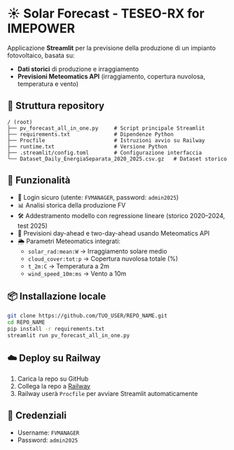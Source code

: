 # ☀️ Solar Forecast - TESEO-RX for IMEPOWER

Applicazione **Streamlit** per la previsione della produzione di un impianto fotovoltaico, basata su:  
- **Dati storici** di produzione e irraggiamento  
- **Previsioni Meteomatics API** (irraggiamento, copertura nuvolosa, temperatura e vento)

## 📂 Struttura repository

```
/ (root)
├── pv_forecast_all_in_one.py     # Script principale Streamlit
├── requirements.txt              # Dipendenze Python
├── Procfile                      # Istruzioni avvio su Railway
├── runtime.txt                   # Versione Python
├── .streamlit/config.toml        # Configurazione interfaccia
└── Dataset_Daily_EnergiaSeparata_2020_2025.csv.gz   # Dataset storico
```

## 🚀 Funzionalità

- 🔑 Login sicuro (utente: `FVMANAGER`, password: `admin2025`)
- 📊 Analisi storica della produzione FV
- 🛠️ Addestramento modello con regressione lineare (storico 2020–2024, test 2025)
- 🔮 Previsioni day-ahead e two-day-ahead usando Meteomatics API
- 🌦️ Parametri Meteomatics integrati:
  - `solar_rad:mean:W` → Irraggiamento solare medio
  - `cloud_cover:tot:p` → Copertura nuvolosa totale (%)
  - `t_2m:C` → Temperatura a 2m
  - `wind_speed_10m:ms` → Vento a 10m

## 📦 Installazione locale

```bash
git clone https://github.com/TUO_USER/REPO_NAME.git
cd REPO_NAME
pip install -r requirements.txt
streamlit run pv_forecast_all_in_one.py
```

## ☁️ Deploy su Railway

1. Carica la repo su GitHub
2. Collega la repo a [Railway](https://railway.app/)
3. Railway userà `Procfile` per avviare Streamlit automaticamente

## 🔑 Credenziali

- Username: `FVMANAGER`
- Password: `admin2025`
